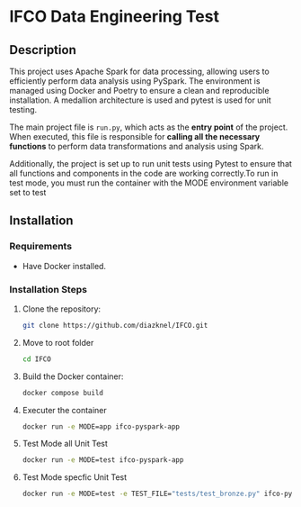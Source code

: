 # IFCO Data Engineering Test

## Description
This project uses Apache Spark for data processing, allowing users to efficiently perform data analysis using PySpark. The environment is managed using Docker and Poetry to ensure a clean and reproducible installation. A medallion architecture is used and pytest is used for unit testing.

The main project file is `run.py`, which acts as the **entry point** of the project. When executed, this file is responsible for **calling all the necessary functions** to perform data transformations and analysis using Spark.

Additionally, the project is set up to run unit tests using Pytest to ensure that all functions and components in the code are working correctly.To run in test mode, you must run the container with the MODE environment variable set to test

## Installation

### Requirements

- Have Docker installed.

### Installation Steps

1. Clone the repository:
   ```bash
   git clone https://github.com/diazknel/IFCO.git
2. Move to root folder
   ```bash
   cd IFCO
3. Build the Docker container:   
   ```bash
   docker compose build     
4. Executer the container
   ```bash
   docker run -e MODE=app ifco-pyspark-app 
5. Test Mode all Unit Test
    ```bash
    docker run -e MODE=test ifco-pyspark-app
6. Test Mode specfic Unit Test
   ```bash
   docker run -e MODE=test -e TEST_FILE="tests/test_bronze.py" ifco-pyspark-app
